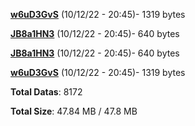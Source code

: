 [**w6uD3GvS**](/data/w6uD3GvS.txt) (10/12/22 - 20:45)- 1319 bytes

[**JB8a1HN3**](/data/JB8a1HN3.txt) (10/12/22 - 20:45)- 640 bytes

[**JB8a1HN3**](/data/JB8a1HN3.txt) (10/12/22 - 20:45)- 640 bytes

[**w6uD3GvS**](/data/w6uD3GvS.txt) (10/12/22 - 20:45)- 1319 bytes

**Total Datas**: 8172

**Total Size**: 47.84 MB / 47.8 MB